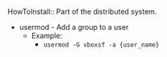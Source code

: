 HowToInstall:: Part of the distributed system.

- usermod - Add a group to a user
	- Example:
		- ``usermod -G vboxsf -a {user_name}``
